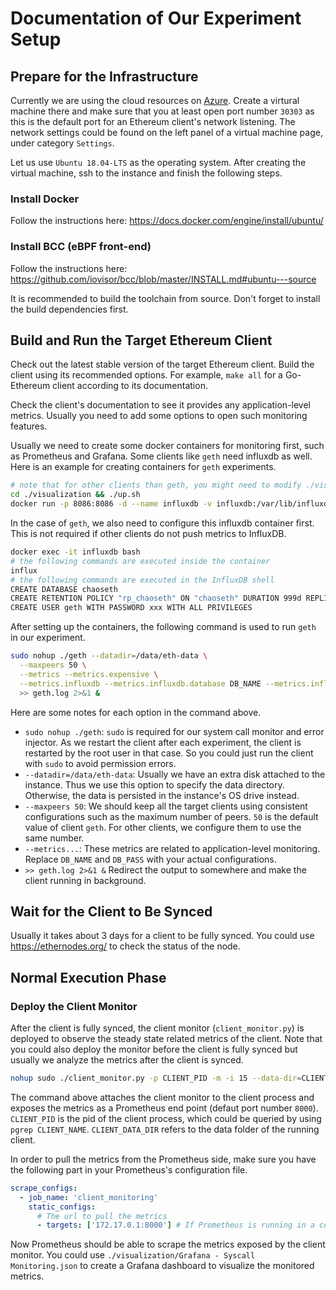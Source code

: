 # Documentation of Our Experiment Setup

## Prepare for the Infrastructure

Currently we are using the cloud resources on [Azure](https://portal.azure.com). Create a virtural machine there and make sure that you at least open port number `30303` as this is the default port for an Ethereum client's network listening. The network settings could be found on the left panel of a virtual machine page, under category `Settings`.

Let us use `Ubuntu 18.04-LTS` as the operating system. After creating the virtual machine, ssh to the instance and finish the following steps.

### Install Docker

Follow the instructions here: https://docs.docker.com/engine/install/ubuntu/

### Install BCC (eBPF front-end)

Follow the instructions here: https://github.com/iovisor/bcc/blob/master/INSTALL.md#ubuntu---source

It is recommended to build the toolchain from source. Don't forget to install the build dependencies first.

## Build and Run the Target Ethereum Client

Check out the latest stable version of the target Ethereum client. Build the client using its recommended options. For example, `make all` for a Go-Ethereum client according to its documentation.

Check the client's documentation to see it provides any application-level metrics. Usually you need to add some options to open such monitoring features.

Usually we need to create some docker containers for monitoring first, such as Prometheus and Grafana. Some clients like `geth` need influxdb as well. Here is an example for creating containers for `geth` experiments.

```bash
# note that for other clients than geth, you might need to modify ./visualization/prometheus.yml first
cd ./visualization && ./up.sh
docker run -p 8086:8086 -d --name influxdb -v influxdb:/var/lib/influxdb influxdb:1.8

```

In the case of `geth`, we also need to configure this influxdb container first. This is not required if other clients do not push metrics to InfluxDB.

```bash
docker exec -it influxdb bash
# the following commands are executed inside the container
influx
# the following commands are executed in the InfluxDB shell
CREATE DATABASE chaoseth
CREATE RETENTION POLICY "rp_chaoseth" ON "chaoseth" DURATION 999d REPLICATION 1 DEFAULT
CREATE USER geth WITH PASSWORD xxx WITH ALL PRIVILEGES

```

After setting up the containers, the following command is used to run `geth` in our experiment.

```bash
sudo nohup ./geth --datadir=/data/eth-data \
  --maxpeers 50 \
  --metrics --metrics.expensive \
  --metrics.influxdb --metrics.influxdb.database DB_NAME --metrics.influxdb.username geth --metrics.influxdb.password DB_PASS \
  >> geth.log 2>&1 &

```

Here are some notes for each option in the command above.

- `sudo nohup ./geth`: `sudo` is required for our system call monitor and error injector. As we restart the client after each experiment, the client is restarted by the root user in that case. So you could just run the client with `sudo` to avoid permission errors.
- `--datadir=/data/eth-data`: Usually we have an extra disk attached to the instance. Thus we use this option to specify the data directory. Otherwise, the data is persisted in the instance's OS drive instead.
- `--maxpeers 50`: We should keep all the target clients using consistent configurations such as the maximum number of peers. `50` is the default value of client `geth`. For other clients, we configure them to use the same number.
- `--metrics...`: These metrics are related to application-level monitoring. Replace `DB_NAME` and `DB_PASS` with your actual configurations.
- `>> geth.log 2>&1 &` Redirect the output to somewhere and make the client running in background.

## Wait for the Client to Be Synced

Usually it takes about 3 days for a client to be fully synced. You could use https://ethernodes.org/ to check the status of the node.

## Normal Execution Phase

### Deploy the Client Monitor

After the client is fully synced, the client monitor (`client_monitor.py`) is deployed to observe the steady state related metrics of the client. Note that you could also deploy the monitor before the client is fully synced but usually we analyze the metrics after the client is synced.


```bash
nohup sudo ./client_monitor.py -p CLIENT_PID -m -i 15 --data-dir=CLIENT_DATA_DIR >/dev/null 2>&1 &

```

The command above attaches the client monitor to the client process and exposes the metrics as a Prometheus end point (defaut port number `8000`). `CLIENT_PID` is the pid of the client process, which could be queried by using `pgrep CLIENT_NAME`. `CLIENT_DATA_DIR` refers to the data folder of the running client.

In order to pull the metrics from the Prometheus side, make sure you have the following part in your Prometheus's configuration file.


```yaml
scrape_configs:
  - job_name: 'client_monitoring'
    static_configs:
      # The url to pull the metrics
      - targets: ['172.17.0.1:8000'] # If Prometheus is running in a container, `172.17.0.1:8000` may work. Otherwise use `ip address` to see the host's IP address.

```

Now Prometheus should be able to scrape the metrics exposed by the client monitor. You could use `./visualization/Grafana - Syscall Monitoring.json` to create a Grafana dashboard to visualize the monitored metrics.